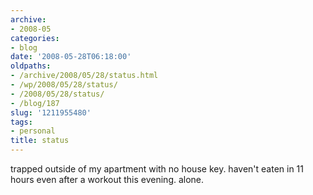 ```yaml
---
archive:
- 2008-05
categories:
- blog
date: '2008-05-28T06:18:00'
oldpaths:
- /archive/2008/05/28/status.html
- /wp/2008/05/28/status/
- /2008/05/28/status/
- /blog/187
slug: '1211955480'
tags:
- personal
title: status
---
```


trapped outside of my apartment with no house key. haven't eaten in 11
hours even after a workout this evening. alone.

